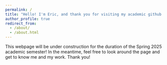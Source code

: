 ```yaml
---
permalink: /
title: "Hello! I'm Eric, and thank you for visiting my academic github portfolio!"
author_profile: true
redirect_from: 
  - /about/
  - /about.html
---
```


This webpage will be under construction for the duration of the Spring 2025 academic semester! In the meantime, feel free to look around the page and get to know me and my work. Thank you!

